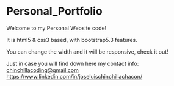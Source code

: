 # Personal_Portfolio
Welcome to my Personal Website code!

It is html5 & css3 based, with bootstrap5.3 features.

You can change the width and it will be responsive, check it out!

Just in case you will find down here my contact info:
<email>chinchillacoding@gmail.com</email>
<linkedin>https://www.linkedin.com/in/joseluischinchillachacon/<linkedin>